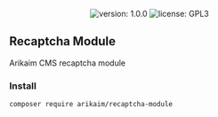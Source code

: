 <p align="center">
    <img src="https://img.shields.io/github/release/arikaim/recaptcha-module.svg" alt="version: 1.0.0">
    <img src="https://img.shields.io/badge/License-GPLv3-blue.svg" alt="license: GPL3">
</p>

## Recaptcha Module

Arikaim CMS recaptcha module

### Install
```
composer require arikaim/recaptcha-module
```

